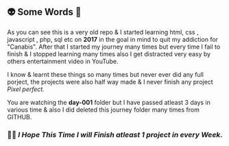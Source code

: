 ## 👽 Some Words 🤖

As you can see this is a very old repo & I started learning html, css , javascript , php, sql etc on **2017** in the goal in mind to quit my addiction for "Canabis". After that I started my journey many times but every time I fail to finish & I stopped learning many times also I get distracted very easy by others entertainment video in YouTube.

I know & learnt these things so many times but never ever did any full porject, the projects were also half way made & I never finish any project *Pixel perfect.*

You are watching the **day-001** folder but I have passed atleast 3 days in various time & also I did deleted this journey folder many times from GITHUB.


### 🤘💪 *I Hope This Time I will Finish atleast 1 project in every Week.*